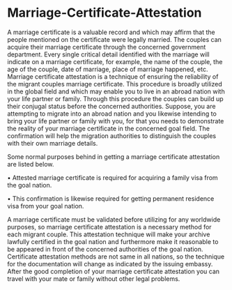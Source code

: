 # Marriage-Certificate-Attestation
A marriage certificate is a valuable record and which may affirm that the people mentioned on the certificate were legally married. The couples can acquire their marriage certificate through the concerned government department. Every single critical detail identified with the marriage will indicate on a marriage certificate, for example, the name of the couple, the age of the couple, date of marriage, place of marriage happened, etc. Marriage certificate attestation is a technique of ensuring the reliability of the migrant couples marriage certificate. This procedure is broadly utilized in the global field and which may enable you to live in an abroad nation with your life partner or family. Through this procedure the couples can build up their conjugal status before the concerned authorities. Suppose, you are attempting to migrate into an abroad nation and you likewise intending to bring your life partner or family with you, for that you needs to demonstrate the reality of your marriage certificate in the concerned goal field. The confirmation will help the migration authorities to distinguish the couples with their own marriage details. 

Some normal purposes behind in getting a marriage certificate attestation are listed below. 

•	Attested marriage certificate is required for acquiring a family visa from the goal nation. 

•	This confirmation is likewise required for getting permanent residence visa from your goal nation. 

A marriage certificate must be validated before utilizing for any worldwide purposes, so marriage certificate attestation is a necessary method for each migrant couple. This attestation technique will make your archive lawfully certified in the goal nation and furthermore make it reasonable to be appeared in front of the concerned authorities of the goal nation. Certificate attestation methods are not same in all nations, so the technique for the documentation will change as indicated by the issuing embassy. After the good completion of your marriage certificate attestation you can travel with your mate or family without other legal problems.  
